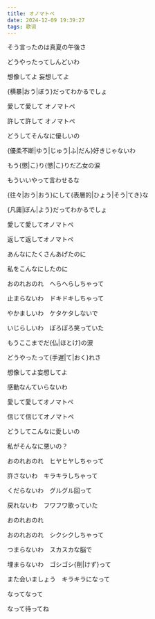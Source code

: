 ```yaml
---
title: オノマトペ
date: 2024-12-09 19:39:27
tags: 歌词
---
```

そう言ったのは真夏の午後さ

どうやったってしんどいわ

想像してよ 妄想してよ

{横暴|おう|ぼう}だってわかるでしょ

愛して愛して オノマトペ

許して許して オノマトペ

どうしてそんなに優しいの

{優柔不断|ゆう|じゅう|ふ|だん}好きじゃないわ

もう{懲|こ}り{懲|こ}りだ乙女の涙

もういいやって言わせるな

{往々|おう|おう}にして{表層的|ひょう|そう|てき}な

{凡庸|ぼん|よう}だってわかるでしょ

愛して愛してオノマトペ

返して返してオノマトペ

あんなにたくさんあげたのに

私をこんなにしたのに

おのれおのれ　へらへらしちゃって

止まらないわ　ドキドキしちゃって

やかましいわ　ケタケタしないで

いじらしいわ　ぽろぽろ笑っていた

もうここまでだ{仏|ほとけ}の涙

どうやったって{手遅|て|おく}れさ

想像してよ妄想してよ

感動なんていらないわ

愛して愛してオノマトペ

信じて信じてオノマトペ

どうしてこんなに愛しいの

私がそんなに悪いの？

おのれおのれ　ヒヤヒヤしちゃって

許さないわ　キラキラしちゃって

くだらないわ　グルグル回って

戻れないわ　フワフワ歌っていた

おのれおのれ

おのれおのれ　シクシクしちゃって

つまらないわ　スカスカな脳で

埋まらないわ　ゴシゴシ{削|けず}って

また会いましょう　キラキラになって

なってなって

なって待ってね
